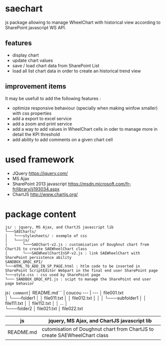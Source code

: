 # saechart
js package allowing to manage WheelChart with historical view according to SharePoint javascript WS API.

## features
+ display chart
+ update chart values
+ save / load chart data from SharePoint List
+ load all list chart data in order to create an historical trend view

## improvement items
It may be usefull to add the following features :
+ optimize responsive behaviour (specially when making winfow smaller) with css properties
+ add a export to excel service
+ add a zoom and print service
+ add a way to add values in WheelChart cells in oder to manage more in detail the KPI threshold
+ add ability to add comments on a given chart cell

# used framework
+ JQuery https://jquery.com/
+ MS Ajax
+ SharePoint 2013 javascript https://msdn.microsoft.com/fr-fr/library/jj193034.aspx
+ ChartJS http://www.chartjs.org/

# package content
```
js/ : jquery, MS Ajax, and ChartJS javascript lib
└───SAECharts/
│   └───stylesheets/ : exemple of css
│   └───js/
|       └───SAEChart-v2.js : customisation of Doughnut chart from ChartJS to create SAEWheelChart class
│       └───SAEWheelChartInSP-v2.js : link SAEWheelChart with SharePoint persistence ability
SANDBOX_QRQC_KPI/
└───HTML_TO_ADD_IN_SP_PAGE.html : htlm code to be inserted in SharePoint ScriptEditor Webpart in the final end user SharePoint page
└───style.css : css used by SharePoint page
└─── SANDBOX_QRQC_KPI.js : scipt to manage the SharePoint end user page behavior
```

js``` | comment
```│   README.md``` | coucou
--- | ---
│   file001.txt    
│
└───folder1
│   │   file011.txt
│   │   file012.txt
│   │
│   └───subfolder1
│       │   file111.txt
│       │   file112.txt
│       │   ...
│   
└───folder2
    │   file021.txt
    │   file022.txt

js | jquery, MS Ajax, and ChartJS javascript lib 
--- | --- 
README.md | cutomisation of Doughnut chart from ChartJS to create SAEWheelChart class 
